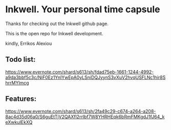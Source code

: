 # Inkwell. Your personal time capsule

Thanks for checking out the Inkwell github page.

This is the open repo for Inkwell development.

kindly, Errikos Alexiou

## Todo list:
https://www.evernote.com/shard/s613/sh/fdad75eb-1661-1244-4992-a9da3bbf5c3c/NiF0Ez1YnlYwEpA0yLSniDQJyynS3vXuV2hvqUSFLNc1hir8ShrrMYlmcg

## Features:
https://www.evernote.com/shard/s613/sh/2fa49c29-c674-a264-a208-8ac4d35d06a0/S6guEtTjV2QAXfl2rrlbf7W8YHRHEqk6bRmFMKgdJ1fJ64_keXwkuIEkXQ